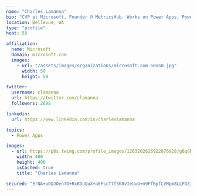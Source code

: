 ```yaml
---
name: "Charles Lamanna"
bio: "CVP at Microsoft, Founder @ MetricsHub. Works on Power Apps, Power Automate, Power Virtual Agent, Common Data Service and Dynamics 365."
location: Bellevue, WA
type: "profile"
heat: 58

affiliation:
  name: Microsoft
  domain: microsoft.com
  images:
    - url: "/assets/images/organizations/microsoft.com-50x50.jpg"
      width: 50
      height: 50

twitter:
  username: clamanna
  url: https://twitter.com/clamanna
  followers: 2698

linkedin:
  url: https://www.linkedin.com/in/charleslamanna

topics:
  - Power Apps

images:
  - url: https://pbs.twimg.com/profile_images/1263202626922876928/g6qGbHZ-_400x400.jpg
    width: 400
    height: 400
    isCached: true
    title: "Charles Lamanna"

secured: "ErNA+uOQJOen7D+RxBDuQuX+a6FscT7fSK8vIeUvG+n9FfBpfLVMpm8LLFDZJvQDFWNnSp7+oWljaNpubQjuN1x40TxclwGlzxdvSgNR8si/OkYH0GnF4vfmc0me0IRH2hIkshlSoPTVebY/h7TWYumSy715AYuopbLs2mg/lMMSLgcSUaCG2XDT4gFXL3PaSG6HxGeD96tIB/4RUWWSA+9zBlPykJstZ6/08CFriADDMRjDZ7F6FZysfnFg3ad3AOuqPYSsEfi4y4XN/O3Xpzny9PzyJBJ8nPnZSy4u+NiuV9KKteXAkuM1RwRMI7dmvo+nvVek/8Xz4RRzzBs47DyNdZEKIRa88hxCUmU1kqlv8KmWox/MAS6n0+07EvTad5OgU27113GFjGfFDkYz5em2LeBhqEScTfd7ptoGRe4=;9K1VVYe3KPzJ+H4VZ/18kg=="
---
```


